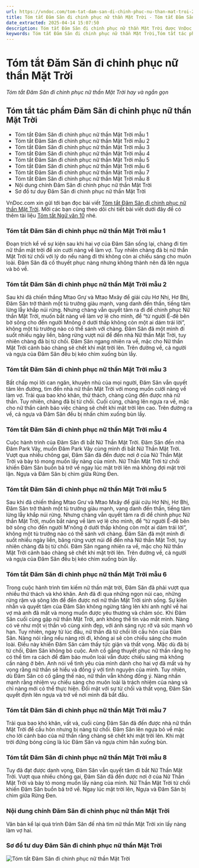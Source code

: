 ```yaml
---
url: https://vndoc.com/tom-tat-dam-san-di-chinh-phuc-nu-than-mat-troi-275104
title: Tóm tắt Đăm Săn đi chinh phục nữ thần Mặt Trời - Tóm tắt Đăm Săn đi chinh phục nữ thần Mặt Trời hay và ngắn gọn - VnDoc.com
date_extracted: 2025-04-14 15:07:50
description: Tóm tắt Đăm Săn đi chinh phục nữ thần Mặt Trời được VnDoc.com sưu tầm và xin gửi tới bạn đọc cùng tham khảo.
keywords: Tóm tắt Đăm Săn đi chinh phục nữ thần Mặt Trời,Tóm tắt tác phẩm Đăm Săn đi chinh phục nữ thần Mặt Trời,Tóm tắt bài Đăm Săn đi chinh phục nữ thần Mặt Trời,Đăm Săn đi chinh phục nữ thần Mặt Trời,ngữ văn 10,ngữ văn 10 ctst,ngữ văn 10 chân trời sáng tạo,tóm tắt ngữ văn 10 chân trời sáng tạo,Đăm Săn đi chinh phục nữ thần Mặt Trời tóm tắt,Sơ đồ tư duy Đăm Săn đi chinh phục nữ thần Mặt Trời,Tóm tắt văn bản Đăm Săn đi chinh phục nữ thần Mặt Trời
---
```


# Tóm tắt Đăm Săn đi chinh phục nữ thần Mặt Trời
 _Tóm tắt Đăm Săn đi chinh phục nữ thần Mặt Trời hay và ngắn gọn_
## Tóm tắt tác phẩm Đăm Săn đi chinh phục nữ thần Mặt Trời
  * Tóm tắt Đăm Săn đi chinh phục nữ thần Mặt Trời mẫu 1
  * Tóm tắt Đăm Săn đi chinh phục nữ thần Mặt Trời mẫu 2
  * Tóm tắt Đăm Săn đi chinh phục nữ thần Mặt Trời mẫu 3
  * Tóm tắt Đăm Săn đi chinh phục nữ thần Mặt Trời mẫu 4
  * Tóm tắt Đăm Săn đi chinh phục nữ thần Mặt Trời mẫu 5
  * Tóm tắt Đăm Săn đi chinh phục nữ thần Mặt Trời mẫu 6
  * Tóm tắt Đăm Săn đi chinh phục nữ thần Mặt Trời mẫu 7
  * Tóm tắt Đăm Săn đi chinh phục nữ thần Mặt Trời mẫu 8
  * Nội dung chính Đăm Săn đi chinh phục nữ thần Mặt Trời
  * Sơ đồ tư duy Đăm Săn đi chinh phục nữ thần Mặt Trời

VnDoc.com xin gửi tới bạn đọc bài viết [Tóm tắt Đăm Săn đi chinh phục nữ thần Mặt Trời](<https://vndoc.com/tom-tat-dam-san-di-chinh-phuc-nu-than-mat-troi-275104>). Mời các bạn cùng theo dõi chi tiết bài viết dưới đây để có thêm tài liệu [Tóm tắt Ngữ văn 10](<https://vndoc.com/tom-tat-ngu-van-10-ctst>) nhé.
### Tóm tắt Đăm Săn đi chinh phục nữ thần Mặt Trời mẫu 1
Đoạn trích kể về sự kiện sau khi hai vợ của Đăm Săn sống lại, chàng đi tìm nữ thần mặt trời để xin cưới nàng về làm vợ. Tuy nhiên chàng đã bị nữ thần Mặt Trời từ chối với lý do nếu nàng đi thì không còn ai chiếu sáng cho muôn loài. Đăm Săn đã cố thuyết phục nàng nhưng không thành nên đã lên ngựa và bỏ về.
### Tóm tắt Đăm Săn đi chinh phục nữ thần Mặt Trời mẫu 2
Sau khi đã chiến thắng Mtao Grự và Mtao Mxây để giải cứu Hơ Nhị, Hơ Bhị, Đăm Săn trở thành một tù trưởng giàu mạnh, vang danh đến thần, tiếng tăm lừng lẫy khắp núi rừng. Nhưng chàng vẫn quyết tâm ra đi để chinh phục Nữ thần Mặt Trời, muốn bắt nàng về làm vợ lẽ cho mình, để “từ người Ê-đê bên bờ sông cho đến người Mnông ở dưới thấp không còn một ai dám trái lời”, không một tù trưởng nào có thể sánh với chàng. Đăm Săn đã một mình đi suốt nhiều ngày liền, băng rừng vượt núi để đến nhà Nữ thần Mặt Trời, tuy nhiên chàng đã bị từ chối. Đăm Săn ngang nhiên ra về, mặc cho Nữ thần Mặt Trời cảnh báo chàng sẽ chết khi mặt trời lên. Trên đường về, cả người và ngựa của Đăm Săn đều bị kéo chìm xuống bùn lầy.
### Tóm tắt Đăm Săn đi chinh phục nữ thần Mặt Trời mẫu 3
Bất chấp mọi lời can ngăn, khuyên nhủ của mọi người, Đăm Săn vẫn quyết tâm lên đường, tìm đến nhà nữ thần Mặt Trời với mong muốn cưới nàng về làm vợ. Trải qua bao khó khăn, thử thách, chàng cũng đến được nhà nữ thần. Tuy nhiên, chàng đã bị từ chối. Cuối cùng, chàng lên ngựa ra về, mặc cho nữ thần cảnh báo việc chàng sẽ chết khi mặt trời lên cao. Trên đường ra về, cả ngựa và Đăm Săn đều bị nhấn chìm xuống bùn lầy.
### Tóm tắt Đăm Săn đi chinh phục nữ thần Mặt Trời mẫu 4
Cuộc hành trình của Đăm Săn đi bắt Nữ Thần Mặt Trời. Đăm Săn đến nhà Đăm Park Vây, muốn Đăm Park Vây cùng mình đi bắt Nữ Thần Mặt Trời. Vượt qua nhiều chông gai, Đăm Săn đã đến được nơi ở của Nữ Thần Mặt Trời và bày tỏ mong muốn lấy nàng của mình. Nữ Thần Mặt Trời từ chối khiến Đăm Săn buồn bã trở về ngay lúc mặt trời lên mà không đợi mặt trời lặn. Ngựa và Đăm Săn bị chìm giữa Rừng Đen.
### Tóm tắt Đăm Săn đi chinh phục nữ thần Mặt Trời mẫu 5
Sau khi đã chiến thắng Mtao Grư và Mtao Mxây để giải cứu Hơ Nhị, Hơ Bhị, Đăm Săn trở thành một tù trưởng giàu mạnh, vang danh đến thần, tiếng tăm lừng lẫy khắp núi rừng. Nhưng chàng vẫn quyết tâm ra đi để chinh phục Nữ thần Mặt Trời, muốn bắt nàng về làm vợ lẽ cho mình, để “từ người Ê-đê bên bờ sông cho đến người M'nông ở dưới thấp không còn một ai dám trái lời”, không một tù trưởng nào có thể sánh với chàng. Đăm Săn đã một mình đi suốt nhiều ngày liền, băng rừng vượt núi để đến nhà Nữ thần Mặt Trời, tuy nhiên chàng đã bị từ chối. Đăm Săn ngang nhiên ra về, mặc cho Nữ thần Mặt Trời cảnh báo chàng sẽ chết khi mặt trời lên. Trên đường về, cả người và ngựa của Đăm Săn đều bị kéo chìm xuống bùn lầy.
### Tóm tắt Đăm Săn đi chinh phục nữ thần Mặt Trời mẫu 6
Trong cuộc hành trình tìm kiếm nữ thần mặt trời, Đăm Săn đã phải vượt qua nhiều thử thách và khó khăn. Anh đã đi qua những ngọn núi cao, những rừng rậm và sông lớn để đến được nơi nữ thần Mặt Trời sinh sống. Sự kiên nhẫn và quyết tâm của Đăm Săn không ngừng tăng lên khi anh nghĩ về hai vợ mà anh đã mất và mong muốn được yêu thương và chăm sóc. Khi Đăm Săn cuối cùng gặp nữ thần Mặt Trời, anh không thể tin vào mắt mình. Nàng có vẻ như một vị thần vô cùng xinh đẹp, với ánh sáng rực rỡ và sức mạnh vô hạn. Tuy nhiên, ngay từ lúc đầu, nữ thần đã từ chối lời cầu hôn của Đăm Săn. Nàng nói rằng nếu nàng rời đi, không ai sẽ còn chiếu sáng cho muôn loài. Điều này khiến Đăm Săn cảm thấy tức giận và thất vọng. Mặc dù đã bị từ chối, Đăm Săn không bỏ cuộc. Anh cố gắng thuyết phục nữ thần rằng họ có thể tìm ra cách để đảm bảo muôn loài vẫn được chiếu sáng mà không cần nàng ở bên. Anh nói về tình yêu của mình dành cho hai vợ đã mất và hy vọng rằng nữ thần sẽ hiểu và đồng ý với tình nguyện của mình. Tuy nhiên, dù Đăm Săn có cố gắng thế nào, nữ thần vẫn không đồng ý. Nàng nhấn mạnh rằng nhiệm vụ chiếu sáng cho muôn loài là trách nhiệm của nàng và chỉ nàng mới có thể thực hiện. Đối mặt với sự từ chối và thất vọng, Đăm Săn quyết định lên ngựa và trở về nơi mình đã bắt đầu.
### Tóm tắt Đăm Săn đi chinh phục nữ thần Mặt Trời mẫu 7
Trải qua bao khó khăn, vất vả, cuối cùng Đăm Săn đã đến được nhà nữ thần Mặt Trời để cầu hôn nhưng bị nàng từ chối. Đăm Săn lên ngựa bỏ về mặc cho lời cảnh báo của nữ thần rằng chàng sẽ chết khi mặt trời lên. Khi mặt trời đứng bóng cũng là lúc Đăm Săn và ngựa chìm hẳn xuống bùn.
### Tóm tắt Đăm Săn đi chinh phục nữ thần Mặt Trời mẫu 8
Tuy đã đạt được danh vọng, Đăm Săn vẫn quyết tâm đi bắt Nữ Thần Mặt Trời. Vượt qua nhiều chông gai, Đăm Săn đã đến được nơi ở của Nữ Thần Mặt Trời và bày tỏ mong muốn lấy nàng của mình. Nữ Thần Mặt Trời từ chối khiến Đăm Săn buồn bã trở về. Ngay lúc mặt trời lên, Ngựa và Đăm Săn bị chìm giữa Rừng Đen.
### Nội dung chính Đăm Săn đi chinh phục nữ thần Mặt Trời
Văn bản kể lại quá trình Đăm Săn đế nhà tìm nữ thần Mặt Trời xin lấy nàng làm vợ hai.
### Sơ đồ tư duy Đăm Săn đi chinh phục nữ thần Mặt Trời
![Tóm tắt Đăm Săn đi chinh phục nữ thần Mặt Trời](https://i.vdoc.vn/data/image/2022/09/08/tom-tat-dam-san-di-chinh-phuc-nu-than-mat-troi-1.jpg)
